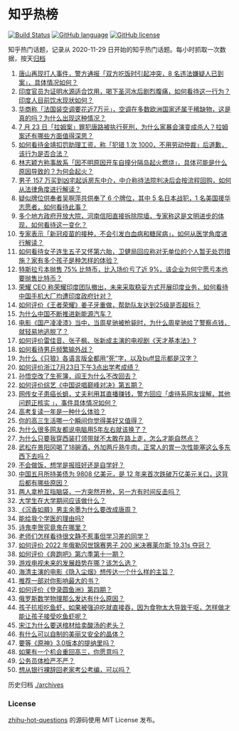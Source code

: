 # 知乎热榜
[![Build Status](https://github.com/ToWeLong/zhihu-hot-questions/workflows/CI/badge.svg)](https://github.com/ToWeLong/zhihu-hot-questions/actions)
[![GitHub language](https://img.shields.io/badge/language-golang-orange.svg)](https://golang.org/)
[![GitHub license](https://img.shields.io/github/license/ToWeLong/zhihu-hot-questions)](https://github.com/ToWeLong/zhihu-hot-questions/blob/main/LICENSE)

知乎热门话题，记录从 2020-11-29 日开始的知乎热门话题。每小时抓取一次数据，按天[归档](./archives)

<!-- BEGIN -->

1. [唐山再现打人事件，警方通报「双方吃饭时引起冲突，8 名违法嫌疑人已到案」，具体情况如何？](https://www.zhihu.com/question/544908461)
1. [印度官员为证明水源适合饮用，喝下圣河水后剧烈腹痛，如何看待这一行为？印度人目前饮水现状如何？](https://www.zhihu.com/question/544696226)
1. [华商称「法国装空调要花近7万元」，空调在多数欧洲国家还属于稀缺物，这是真的吗？为什么出现这种情况？](https://www.zhihu.com/question/544757527)
1. [7 月 23 日「拉姆案」罪犯唐路被执行死刑，为什么家暴会演变成杀人？拉姆案还有哪些方面值得深思？](https://www.zhihu.com/question/544866536)
1. [如何看待金靖扣罚助理工资，称「犯错 1 次 1000，不用劳动仲裁」后道歉，该行为是否合法？](https://www.zhihu.com/question/544764857)
1. [林志颖方称事故系「因不明原因开车自撞分隔岛起火燃烧」，具体可能是什么原因导致的？为何会起火？](https://www.zhihu.com/question/544789335)
1. [男子 157 万买到凶宅起诉房东中介，中介称待法院判决后会按流程回购，如何从法律角度进行解读？](https://www.zhihu.com/question/544772048)
1. [疑似牌位供奉者吴啊萍共供奉了 6 个牌位，其中 5 名日本战犯，1 名美国援华志愿者，如何看待此事？](https://www.zhihu.com/question/544773680)
1. [多个地方政府开放大院，河南信阳直接拆除院墙，专家称这是文明进步的体现，如何看待这一变化？](https://www.zhihu.com/question/544661857)
1. [专家表示「新冠疫苗的接种，不会引发白血病和糖尿病」，如何从医学角度进行解读？](https://www.zhihu.com/question/544921229)
1. [如何看待女子连生五子又怀第六胎，卫健局回应称对无单位的个人暂无处罚措施？家有多个孩子是种怎样的体验？](https://www.zhihu.com/question/544724225)
1. [特斯拉亏本抛售 75% 比特币，比入场价亏了近 9%，该企业为何宁愿亏本也要抛售比特币？](https://www.zhihu.com/question/544497312)
1. [荣耀 CEO 称荣耀印度团队撤出，未来采取稳妥方式开展印度业务，如何看待中国手机大厂均遭印度政府针对？](https://www.zhihu.com/question/544902382)
1. [如何评价《王者荣耀》姜子牙重做，帮助队友达到25级是否超标？](https://www.zhihu.com/question/544839648)
1. [为什么中国不断推进新能源汽车？](https://www.zhihu.com/question/541008748)
1. [电影《国产凌凌漆》当中，当周星驰被枪毙时，为什么周星驰给了警察点钱，就轻易地逃脱了？](https://www.zhihu.com/question/28600649)
1. [如何评价雷佳音、张子枫、张新成主演的电视剧《天才基本法》?](https://www.zhihu.com/question/413434670)
1. [如何看待男乒频繁输外战？](https://www.zhihu.com/question/544478600)
1. [为什么《只狼》各语言版全都用“死”字，以及buff显示都是汉字？](https://www.zhihu.com/question/538107006)
1. [如何评价浙江7月23日下午3点出学考成绩？](https://www.zhihu.com/question/544896404)
1. [孙悟空改了生死簿，阎王为什么不改回去？](https://www.zhihu.com/question/444695125)
1. [如何评价综艺《中国说唱巅峰对决》第五期？](https://www.zhihu.com/question/544890522)
1. [网传女子患癌长蛆，丈夫利用其直播赚钱，警方回应「虐待系网友误解，其他问题正核实 」，事件具体情况如何？](https://www.zhihu.com/question/544692653)
1. [高考复读一年是一种什么体验？](https://www.zhihu.com/question/271662706)
1. [你的高三生活哪一个瞬间你觉得美好又值得？](https://www.zhihu.com/question/544678992)
1. [为什么很多网友都说电脑用5年左右就该换了？](https://www.zhihu.com/question/521171582)
1. [为什么只要我穿西装打领带就不太敢在路上走，怎么才能自然点？](https://www.zhihu.com/question/430921631)
1. [武松在景阳冈喝了18碗酒，外加两斤熟牛肉，正常人的胃一次性能塞这么多东西下去吗？](https://www.zhihu.com/question/36171900)
1. [不会做饭，想学是报班好还是自学好？](https://www.zhihu.com/question/544864710)
1. [中国五月所持美债为 9808 亿美元，是 12 年来首次跌破万亿美元关口，这背后都有哪些原因？](https://www.zhihu.com/question/544369889)
1. [两人拿枪互指脑袋，一方突然开枪，另一方有时间反击吗？](https://www.zhihu.com/question/404895856)
1. [大学生在大学期间应该做什么？](https://www.zhihu.com/question/336432615)
1. [《沉香如屑》男主余墨为什么要改成唐周？](https://www.zhihu.com/question/476068347)
1. [能给我个学医的理由吗?](https://www.zhihu.com/question/544536116)
1. [诗鬼李贺究竟鬼在哪里？](https://www.zhihu.com/question/303827708)
1. [老师们怎样看待很文静不惹事但学习差的同学？](https://www.zhihu.com/question/356760534)
1. [如何评价 2022 年俄勒冈世锦赛男子 200 米决赛莱尔斯 19.31s 夺冠？](https://www.zhihu.com/question/544709459)
1. [如何评价《奔跑吧》第六季第十一期？](https://www.zhihu.com/question/544788618)
1. [游戏电视未来的发展趋势在哪？该怎么选？](https://www.zhihu.com/question/529421420)
1. [海清主演的电影《隐入尘烟》想传达一个什么样的主旨？](https://www.zhihu.com/question/526043824)
1. [推荐一部对你影响最大的书？](https://www.zhihu.com/question/429190151)
1. [如何评价《登录圆鱼洲》第四期？](https://www.zhihu.com/question/544512493)
1. [俄罗斯数学物理那么发达有什么原因？](https://www.zhihu.com/question/21867788)
1. [孩子抗拒吃鱼虾，如果被强迫吃就直接吞，因为食物太大导致干呕，怎样做才能让孩子接受吃鱼虾呢？](https://www.zhihu.com/question/521803345)
1. [宋江为什么要送棺材给卖酸汤的老头？](https://www.zhihu.com/question/544731934)
1. [有什么可以自制的美丽又安全的晶体？](https://www.zhihu.com/question/264397360)
1. [要等《原神》3.0版本的提纳里吗？](https://www.zhihu.com/question/542286544)
1. [如果有一个机会重回高三，你愿意吗？](https://www.zhihu.com/question/544808114)
1. [公务员体检严不严？](https://www.zhihu.com/question/269945463)
1. [想从银行裸辞回老家考公考编，可以吗？](https://www.zhihu.com/question/543875719)

<!-- END -->

历史归档 [./archives](./archives)


### License
[zhihu-hot-questions](https://github.com/towelong/zhihu-hot-questions) 的源码使用 MIT License 发布。